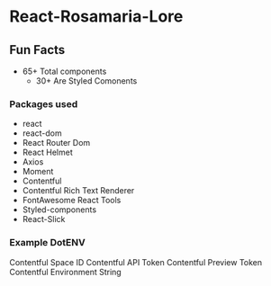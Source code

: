 # React-Rosamaria-Lore

## Fun Facts

-   65+ Total components
    -   30+ Are Styled Comonents

### Packages used

-   react
-   react-dom
-   React Router Dom
-   React Helmet
-   Axios
-   Moment
-   Contentful
-   Contentful Rich Text Renderer
-   FontAwesome React Tools
-   Styled-components
-   React-Slick

### Example DotENV

Contentful Space ID
Contentful API Token
Contentful Preview Token
Contentful Environment String
